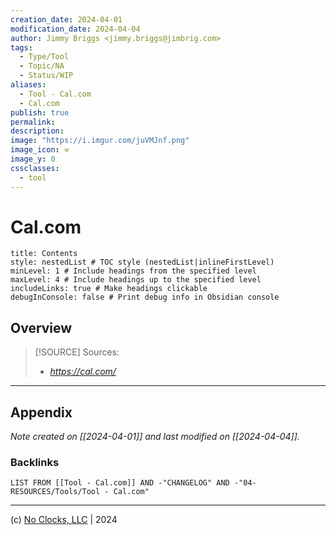 ```yaml
---
creation_date: 2024-04-01
modification_date: 2024-04-04
author: Jimmy Briggs <jimmy.briggs@jimbrig.com>
tags:
  - Type/Tool
  - Topic/NA
  - Status/WIP
aliases:
  - Tool - Cal.com
  - Cal.com
publish: true
permalink:
description:
image: "https://i.imgur.com/juVMJnf.png"
image_icon: ⚒️
image_y: 0
cssclasses:
  - tool
---
```



# Cal.com

```table-of-contents
title: Contents 
style: nestedList # TOC style (nestedList|inlineFirstLevel)
minLevel: 1 # Include headings from the specified level
maxLevel: 4 # Include headings up to the specified level
includeLinks: true # Make headings clickable
debugInConsole: false # Print debug info in Obsidian console
```

## Overview

> [!SOURCE] Sources:
> - *https://cal.com/*

***

## Appendix

*Note created on [[2024-04-01]] and last modified on [[2024-04-04]].*

### Backlinks

```dataview
LIST FROM [[Tool - Cal.com]] AND -"CHANGELOG" AND -"04-RESOURCES/Tools/Tool - Cal.com"
```

***

(c) [No Clocks, LLC](https://github.com/noclocks) | 2024
